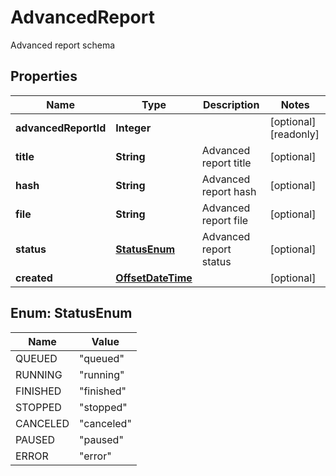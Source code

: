 

# AdvancedReport

Advanced report schema
## Properties

Name | Type | Description | Notes
------------ | ------------- | ------------- | -------------
**advancedReportId** | **Integer** |  |  [optional] [readonly]
**title** | **String** | Advanced report title |  [optional]
**hash** | **String** | Advanced report hash |  [optional]
**file** | **String** | Advanced report file |  [optional]
**status** | [**StatusEnum**](#StatusEnum) | Advanced report status |  [optional]
**created** | [**OffsetDateTime**](OffsetDateTime.md) |  |  [optional]



## Enum: StatusEnum

Name | Value
---- | -----
QUEUED | &quot;queued&quot;
RUNNING | &quot;running&quot;
FINISHED | &quot;finished&quot;
STOPPED | &quot;stopped&quot;
CANCELED | &quot;canceled&quot;
PAUSED | &quot;paused&quot;
ERROR | &quot;error&quot;



